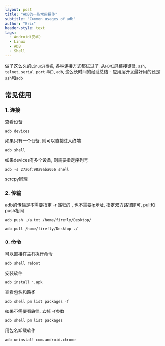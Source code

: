 ```yaml
---
layout: post
title: "ADB的一些常用操作"
subtitle: "Common usages of adb"
author: "Eric"
header-style: text
tags:
  - Android(安卓)
  - Linux
  - ADB
  - Shell
---
```






做了这么久的`Linux开发板`, 各种连接方式都试过了, 从`HDMI`屏幕接键盘, `ssh`, `telnet`, `serial port` `串口`, `adb`, 这么长时间的经验总结 - 应用层开发最好用的还是`ssh`和`adb`





## 常见使用



### 1. 连接



查看设备

```shell
adb devices
```



如果只有一个设备, 则可以直接进入终端

```
adb shell
```



如果devices有多个设备, 则需要指定序列号

```
adb -s 27a6f798a9aba056 shell
```



scrcpy同理





### 2. 传输



adb的传输是不需要指定 -r 递归的 , 也不需要ip地址, 指定双方路径即可, pull和push相同



```
adb push ./a.txt /home/firefly/Desktop/
```

```
adb pull /home/firefly/Desktop ./
```





### 3. 命令



可以直接在主机执行命令

```
adb shell reboot
```



安装软件

```
adb install *.apk
```



查看包名和路径

```
adb shell pm list packages -f
```



如果不需要看路径, 去掉 -f参数

```
adb shell pm list packages
```



用包名卸载软件

```
adb uninstall com.android.chrome
```

